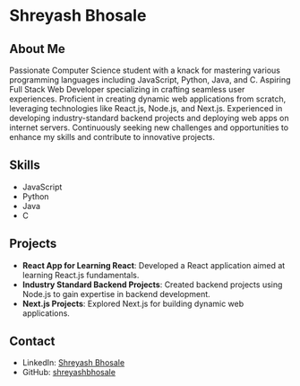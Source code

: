 # Shreyash Bhosale

## About Me
Passionate Computer Science student with a knack for mastering various programming languages including JavaScript, Python, Java, and C. Aspiring Full Stack Web Developer specializing in crafting seamless user experiences. Proficient in creating dynamic web applications from scratch, leveraging technologies like React.js, Node.js, and Next.js. Experienced in developing industry-standard backend projects and deploying web apps on internet servers. Continuously seeking new challenges and opportunities to enhance my skills and contribute to innovative projects.

## Skills
- JavaScript
- Python
- Java
- C

## Projects
- **React App for Learning React**: Developed a React application aimed at learning React.js fundamentals.
- **Industry Standard Backend Projects**: Created backend projects using Node.js to gain expertise in backend development.
- **Next.js Projects**: Explored Next.js for building dynamic web applications.

## Contact
- LinkedIn: [Shreyash Bhosale](https://www.linkedin.com/in/bhosaleshreyash2)
- GitHub: [shreyashbhosale](https://github.com/dev-shreyash)
